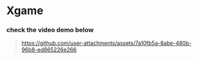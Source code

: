 # Xgame
### check the video demo below
> https://github.com/user-attachments/assets/7a10fb5a-8abe-480b-96b8-ed865226e266


